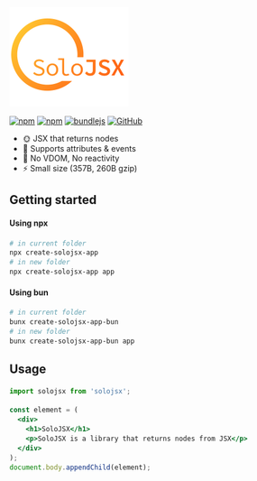 ![alt text](https://github.com/SoloJSX/SoloJSX/blob/main/.github/solojsx_logo.png?raw=true)

[![npm](https://img.shields.io/npm/v/solojsx)](https://www.npmjs.com/package/solojsx)
[![npm](https://img.shields.io/npm/dm/solojsx)](https://www.npmjs.com/package/solojsx)
[![bundlejs](https://deno.bundlejs.com/badge?q=solojsx@1.1.2)](https://www.npmjs.com/package/solojsx)
[![GitHub](https://img.shields.io/github/license/SoloJSX/solojsx)](https://github.com/git/git-scm.com/blob/main/MIT-LICENSE.txt)


- :sun_with_face: JSX that returns nodes
- :gem: Supports attributes & events
- :tada: No VDOM, No reactivity
- :zap: Small size (357B, 260B gzip)

## Getting started

#### Using npx
```bash
# in current folder
npx create-solojsx-app
# in new folder
npx create-solojsx-app app
```

#### Using bun
```bash
# in current folder
bunx create-solojsx-app-bun
# in new folder
bunx create-solojsx-app-bun app
```

## Usage
```jsx  
import solojsx from 'solojsx';

const element = (
  <div>
    <h1>SoloJSX</h1>
    <p>SoloJSX is a library that returns nodes from JSX</p>
  </div>
);
document.body.appendChild(element);
```

